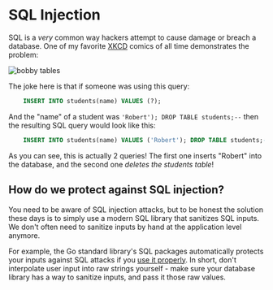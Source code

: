 # SQL Injection

SQL is a _very_ common way hackers attempt to cause damage or breach a database. One of my favorite [XKCD](https://xkcd.com/327/) comics of all time demonstrates the problem:

![bobby tables](https://bobby-tables.com/img/xkcd.png)

The joke here is that if someone was using this query:
```sql
    INSERT INTO students(name) VALUES (?);
``` 

And the "name" of a student was `'Robert'); DROP TABLE students;--` then the resulting SQL query would look like this:
```sql
    INSERT INTO students(name) VALUES ('Robert'); DROP TABLE students;--)
```

As you can see, this is actually 2 queries! The first one inserts "Robert" into the database, and the second one _deletes the students table_!

## How do we protect against SQL injection?

You need to be aware of SQL injection attacks, but to be honest the solution these days is to simply use a modern SQL library that sanitizes SQL inputs. We don't often need to sanitize inputs by hand at the application level anymore.

For example, the Go standard library's SQL packages automatically protects your inputs against SQL attacks if you [use it properly](https://go.dev/doc/database/sql-injection). In short, don't interpolate user input into raw strings yourself - make sure your database library has a way to sanitize inputs, and pass it those raw values.